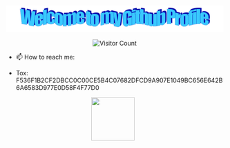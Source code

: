 <!-- "Hero" Header -->
<div align="center">
  <img src="https://raw.githubusercontent.com/Spectral-Source/Spectral-Source/main/images/welcome.png" style="max-width: 100%;" alt="Welcome to my Github Profile" />

  ![Visitor Count](https://profile-counter.glitch.me/Spectral-Source/count.svg)  

</div>

- 📫 How to reach me:
* Tox: F536F1B2CF2DBCC0C00CE5B4C07682DFCD9A907E1049BC656E642B6A6583D977E0D58F4F77D0
<div align="center">
    <img src="https://github.com/Spectral-Source/Spectral-Source/assets/137928993/3137ca9c-36e8-4631-bb98-1ff90304ba2c" width="100" height="100"> ‎ ‎‎
</div>


  


<!---
Spectral-Source/Spectral-Source is a ✨ special ✨ repository because its `README.md` (this file) appears on your GitHub profile.
You can click the Preview link to take a look at your changes.
--->


